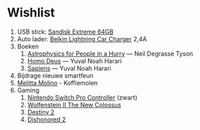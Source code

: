 # Wishlist

<!-- 1. [Dishonored 2 - Limited Edition - PC]() -->
1. USB stick: [Sandisk Extreme 64GB](https://www.bol.com/nl/p/sandisk-usb-extreme-go-64gb-200mb-s-usb-3-1/9200000074050416/?suggestionType=typedsearch)
1. Auto lader: [Belkin Lightning Car Charger](https://www.bol.com/nl/p/belkin-autolader-met-apple-lightning-naar-usb-kabel-1-2m-2-4a-zwart/9200000019680550/?suggestionType=typedsearch) 2,4A
1. Boeken
    1. [Astrophysics for People in a Hurry](https://www.bol.com/nl/p/astrophysics-for-people-in-a-hurry/9200000066200444/) — Neil Degrasse Tyson
    1. [Homo Deus](https://www.bol.com/nl/p/homo-deus/9200000065120485/) — Yuval Noah Harari
    1. [Sapiens](https://www.bol.com/nl/p/sapiens/9200000033418652/) — Yuval Noah Harari
1. Bijdrage nieuwe smartfeun
1. [Melitta Molino](https://www.bol.com/nl/p/melitta-molino-koffiemolen-zwart-rood/9200000040497869/?suggestionType=categorysuggestionsearch) - Koffiemolen
1. Gaming
    1. [Nintendo Switch Pro Controller](https://www.bol.com/nl/p/nintendo-pro-controller-zwart-switch/9200000073684267) (zwart)
    1. [Wolfenstein II The New Colossus](https://www.bol.com/nl/p/wolfenstein-ii-the-new-colossus-code-in-a-box-windows/9200000079092783)
    1. [Destiny 2](https://www.bol.com/nl/p/destiny-2-windows-code-in-a-box/9200000076508206)
    1. [Dishonored 2](https://www.bol.com/nl/p/dishonored-2-windows/9200000045881714)
